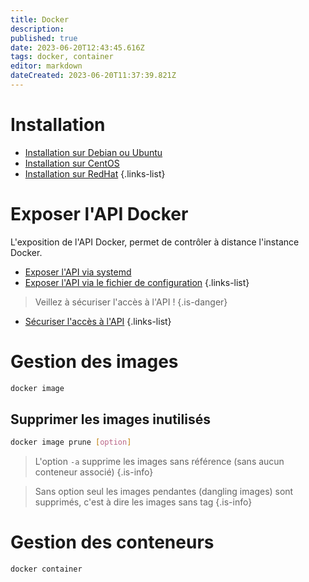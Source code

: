 ```yaml
---
title: Docker
description: 
published: true
date: 2023-06-20T12:43:45.616Z
tags: docker, container
editor: markdown
dateCreated: 2023-06-20T11:37:39.821Z
---
```


# Installation
- [Installation sur Debian ou Ubuntu](/docker/install/debian-ubuntu)
- [Installation sur CentOS](/docker/install/centos)
- [Installation sur RedHat](/docker/install/redhat)
{.links-list}

# Exposer l'API Docker
L'exposition de l'API Docker, permet de contrôler à distance l'instance Docker.

- [Exposer l'API via systemd](/docker/api/expose-api-systemd)
- [Exposer l'API via le fichier de configuration](/docker/api/expose-api-config-file)
{.links-list}
> Veillez à sécuriser l'accès à l'API !
{.is-danger}
- [Sécuriser l'accès à l'API](/docker/api/secure-access)
{.links-list}

# Gestion des images
```bash
docker image
```

## Supprimer les images inutilisés
```bash
docker image prune [option]
```
> L'option `-a` supprime les images sans référence (sans aucun conteneur associé)
{.is-info}

> Sans option seul les images pendantes (dangling images) sont supprimés, c'est à dire les images sans tag
{.is-info}

# Gestion des conteneurs
```bash
docker container
```